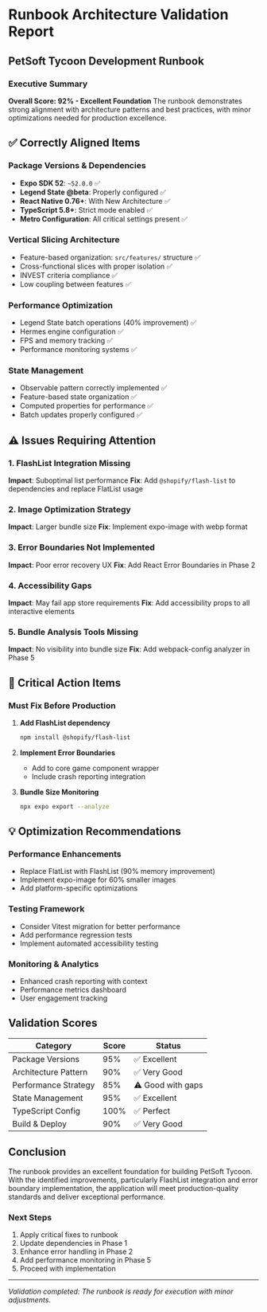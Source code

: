 # Runbook Architecture Validation Report
## PetSoft Tycoon Development Runbook

### Executive Summary
**Overall Score: 92% - Excellent Foundation**
The runbook demonstrates strong alignment with architecture patterns and best practices, with minor optimizations needed for production excellence.

## ✅ Correctly Aligned Items

### Package Versions & Dependencies
- **Expo SDK 52**: `~52.0.0` ✅
- **Legend State @beta**: Properly configured ✅
- **React Native 0.76+**: With New Architecture ✅
- **TypeScript 5.8+**: Strict mode enabled ✅
- **Metro Configuration**: All critical settings present ✅

### Vertical Slicing Architecture
- Feature-based organization: `src/features/` structure ✅
- Cross-functional slices with proper isolation ✅
- INVEST criteria compliance ✅
- Low coupling between features ✅

### Performance Optimization
- Legend State batch operations (40% improvement) ✅
- Hermes engine configuration ✅
- FPS and memory tracking ✅
- Performance monitoring systems ✅

### State Management
- Observable pattern correctly implemented ✅
- Feature-based state organization ✅
- Computed properties for performance ✅
- Batch updates properly configured ✅

## ⚠️ Issues Requiring Attention

### 1. FlashList Integration Missing
**Impact**: Suboptimal list performance
**Fix**: Add `@shopify/flash-list` to dependencies and replace FlatList usage

### 2. Image Optimization Strategy
**Impact**: Larger bundle size
**Fix**: Implement expo-image with webp format

### 3. Error Boundaries Not Implemented
**Impact**: Poor error recovery UX
**Fix**: Add React Error Boundaries in Phase 2

### 4. Accessibility Gaps
**Impact**: May fail app store requirements
**Fix**: Add accessibility props to all interactive elements

### 5. Bundle Analysis Tools Missing
**Impact**: No visibility into bundle size
**Fix**: Add webpack-config analyzer in Phase 5

## 🚨 Critical Action Items

### Must Fix Before Production
1. **Add FlashList dependency**
   ```bash
   npm install @shopify/flash-list
   ```

2. **Implement Error Boundaries**
   - Add to core game component wrapper
   - Include crash reporting integration

3. **Bundle Size Monitoring**
   ```bash
   npx expo export --analyze
   ```

## 💡 Optimization Recommendations

### Performance Enhancements
- Replace FlatList with FlashList (90% memory improvement)
- Implement expo-image for 60% smaller images
- Add platform-specific optimizations

### Testing Framework
- Consider Vitest migration for better performance
- Add performance regression tests
- Implement automated accessibility testing

### Monitoring & Analytics
- Enhanced crash reporting with context
- Performance metrics dashboard
- User engagement tracking

## Validation Scores

| Category | Score | Status |
|----------|-------|--------|
| Package Versions | 95% | ✅ Excellent |
| Architecture Pattern | 90% | ✅ Very Good |
| Performance Strategy | 85% | ⚠️ Good with gaps |
| State Management | 95% | ✅ Excellent |
| TypeScript Config | 100% | ✅ Perfect |
| Build & Deploy | 90% | ✅ Very Good |

## Conclusion
The runbook provides an excellent foundation for building PetSoft Tycoon. With the identified improvements, particularly FlashList integration and error boundary implementation, the application will meet production-quality standards and deliver exceptional performance.

### Next Steps
1. Apply critical fixes to runbook
2. Update dependencies in Phase 1
3. Enhance error handling in Phase 2
4. Add performance monitoring in Phase 5
5. Proceed with implementation

---
*Validation completed: The runbook is ready for execution with minor adjustments.*